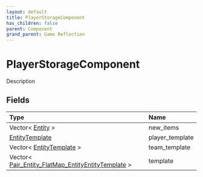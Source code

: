 ```yaml
---
layout: default
title: PlayerStorageComponent
has_children: false
parent: Component
grand_parent: Game Reflection
---
```

# PlayerStorageComponent
Description 

## Fields
| Type | Name |
|:-------------|:--------------|
| Vector< [Entity](/game-reflection/classes/entity.md) > | new_items |
| [EntityTemplate](/game-reflection/classes/entity_template.md) | player_template |
| Vector< [EntityTemplate](/game-reflection/classes/entity_template.md) > | team_template |
| Vector< [Pair_Entity_FlatMap_EntityEntityTemplate](/game-reflection/classes/pair__entity__flat_map__entity_entity_template.md) > | template |
